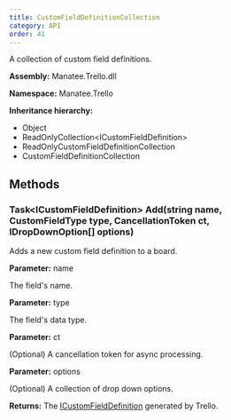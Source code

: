 ```yaml
---
title: CustomFieldDefinitionCollection
category: API
order: 41
---
```


A collection of custom field definitions.

**Assembly:** Manatee.Trello.dll

**Namespace:** Manatee.Trello

**Inheritance hierarchy:**

- Object
- ReadOnlyCollection&lt;ICustomFieldDefinition&gt;
- ReadOnlyCustomFieldDefinitionCollection
- CustomFieldDefinitionCollection

## Methods

### Task&lt;ICustomFieldDefinition&gt; Add(string name, CustomFieldType type, CancellationToken ct, IDropDownOption[] options)

Adds a new custom field definition to a board.

**Parameter:** name

The field&#39;s name.

**Parameter:** type

The field&#39;s data type.

**Parameter:** ct

(Optional) A cancellation token for async processing.

**Parameter:** options

(Optional) A collection of drop down options.

**Returns:** The [ICustomFieldDefinition](../ICustomFieldDefinition#icustomfielddefinition) generated by Trello.

